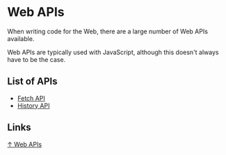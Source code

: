 # Web APIs

When writing code for the Web, there are a large number of Web APIs available.

Web APIs are typically used with JavaScript, although this doesn't always have to be the case.

## List of APIs

* [Fetch API](web/api/fetch.md)
* [History API](web/api/history.md)

## Links

[↑ Web APIs](https://developer.mozilla.org/en-US/docs/Web/API)
